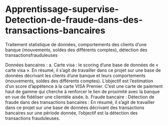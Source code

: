 # Apprentissage-supervise-Detection-de-fraude-dans-des-transactions-bancaires

Traitement statistique de données, comportements des clients d’une banque
(mouvements, soldes des différents comptes), détection des transactionsfrauduleuses

Données bancaires :
a. Carte visa : le scoring d’une base de données de « carte visa ». En résumé, il s’agit de travailler dans ce projet sur une base de données décrivant les clients d’une banque et leurs comportements (mouvements, soldes des différents comptes). L’objectif est l’estimation d’un score d’appétence à la carte VISA Premier. C’est une carte de paiement haut de gamme qui cherche à renforcer le lien de proximité avec la banque en vue de fidéliser une clientèle aisée.
b. Fraude bancaire : Détection de fraude dans des transactions bancaires : En résumé, il s’agit de travailler dans ce projet sur une base de données décrivant des transactions bancaires sur une période donnée, l’objectif est la détection des transactions frauduleuses.
